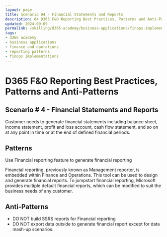 ```yaml
---
layout: page
title: Scenario 04 - Financial Statements and Reports
description: 04 D365 F&O Reporting Best Practices, Patterns and Anti-Patterns
updated: 2024-09-09
permalink: /skilling/d365-academy/business-applications/finops-implementation-bestpractices-and-patterns/repscenario-04
tags:
- d365 academy
- business applications
- finance and operations
- reporting patterns
- finops implementations
---
```


# D365 F&O Reporting Best Practices, Patterns and Anti-Patterns

## Scenario # 4 - Financial Statements and Reports
Customer needs to generate financial statements including balance sheet, income statement, profit and loss account, cash flow statement, and so on at any point in time or at the end of defined financial periods. 

## Patterns
Use Financial reporting feature to generate financial reporting 

Financial reporting, previously known as Management reporter, is embedded within Finance and Operations. This tool can be used to design and generate financial reports. To jumpstart financial reporting, Microsoft provides multiple default financial reports, which can be modified to suit the business needs of any customer.


## Anti-Patterns
* DO NOT build SSRS reports for Financial reporting 
* DO NOT export data outside to generate financial report except for data mash-up scenarios.

